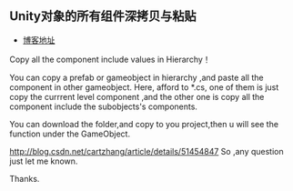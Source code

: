 ## Unity对象的所有组件深拷贝与粘贴  

* [博客地址](https://blog.csdn.net/cartzhang/article/details/51454847)  

Copy all the component include values in Hierarchy！ 

You can copy a prefab or gameobject in hierarchy ,and paste all the component in other gameobject.
Here, afford to *.cs, one of them is just copy the currrent level component ,and the other one is 
copy all the component include the subobjects's components.

You can download the folder,and copy to you project,then u will see the function under the GameObject.

http://blog.csdn.net/cartzhang/article/details/51454847
So ,any question just let me known.

Thanks.